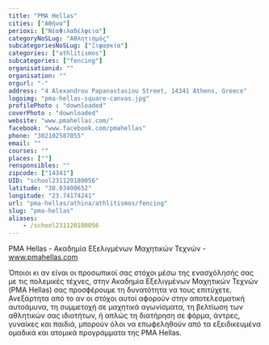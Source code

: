```yaml
---
title: "PMA Hellas"
cities: ["Αθήνα"]
perioxi: ["ΝέαΦιλαδέλφεια"]
categoryNoSLug: "Αθλητισμός"
subcategoriesNoSLug: ["Ξιφασκία"]
categories: ["athlitismos"]
subcategories: ["fencing"]
organisationid: ""
organisation: ""
orgurl: "-"
address: "4 Alexandrou Papanastasiou Street, 14341 Athens, Greece"
logoimg: "pma-hellas-square-canvas.jpg"
profilePhoto : "downloaded"
coverPhoto : "downloaded"
website: "www.pmahellas.com/"
facebook: "www.facebook.com/pmahellas"
phone: "302102587055"
email: ""
courses: ""
places: [""]
rensponsibles: ""
zipcode: ["14341"]
UID: "school231120180056"
latitude: "38.03400652"
longitude: "23.74174241"
url: "pma-hellas/athina/athlitismos/fencing"
slug: "pma-hellas"
aliases:
    - /school231120180056
---
```



PMA Hellas - Ακαδημία Εξελιγμένων Μαχητικών Τεχνών - www.pmahellas.com

Όποιοι κι αν είναι οι προσωπικοί σας στόχοι μέσω της ενασχόλησής σας με τις πολεμικές τέχνες, στην Ακαδημία Εξελιγμένων Μαχητικών Τεχνών (PMA Hellas) σας προσϕέρουμε τη δυνατότητα να τους επιτύχετε. Ανεξάρτητα από το αν οι στόχοι αυτοί αϕορούν στην αποτελεσματική αυτοάμυνα, τη συμμετοχή σε μαχητικά αγωνίσματα, τη βελτίωση των αθλητικών σας ιδιοτήτων, ή απλώς τη διατήρηση σε ϕόρμα, άντρες, γυναίκες και παιδιά, μπορούν όλοι να επωϕεληθούν από τα εξειδικευμένα ομαδικά και ατομικά προγράμματα της PMA Hellas.